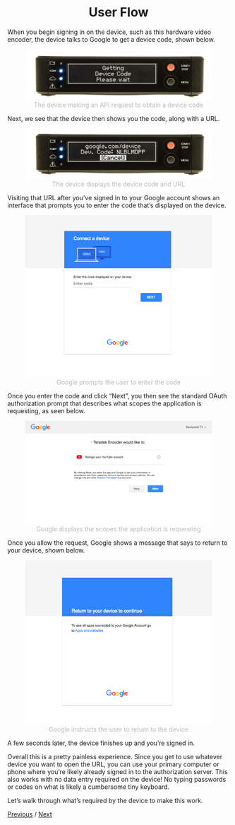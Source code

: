 <h1 align="center">User Flow</h1>

When you begin signing in on the device, such as this hardware video encoder, the device talks to Google to get a device code, shown below.

<p align="center"  style="width:100%">
    <figure align="center">
        <img src="./image1.jpeg" alt="">
        <figcaption style="font-size:14px;color:#bbb">The device making an API request to obtain a device code<figcaption>
    </figure>
</p>

Next, we see that the device then shows you the code, along with a URL.

<p align="center"  style="width:100%">
    <figure align="center">
        <img src="./image2.jpeg" alt="">
        <figcaption style="font-size:14px;color:#bbb">The device displays the device code and URL<figcaption>
    </figure>
</p>

Visiting that URL after you’ve signed in to your Google account shows an interface that prompts you to enter the code that’s displayed on the device.

<p align="center"  style="width:100%">
    <figure align="center">
        <img src="./image3.png" alt="">
        <figcaption style="font-size:14px;color:#bbb">Google prompts the user to enter the code<figcaption>
    </figure>
</p>

Once you enter the code and click “Next”, you then see the standard OAuth authorization prompt that describes what scopes the application is requesting, as seen below.

<p align="center"  style="width:100%">
    <figure align="center">
        <img src="./image4.png" alt="">
        <figcaption style="font-size:14px;color:#bbb">Google displays the scopes the application is requesting<figcaption>
    </figure>
</p>

Once you allow the request, Google shows a message that says to return to your device, shown below.

<p align="center"  style="width:100%">
    <figure align="center">
        <img src="./image5.png" alt="">
        <figcaption style="font-size:14px;color:#bbb">Google instructs the user to return to the device<figcaption>
    </figure>
</p>

A few seconds later, the device finishes up and you’re signed in.

Overall this is a pretty painless experience. Since you get to use whatever device you want to open the URL, you can use your primary computer or phone where you’re likely already signed in to the authorization server. This also works with no data entry required on the device! No typing passwords or codes on what is likely a cumbersome tiny keyboard.

Let’s walk through what’s required by the device to make this work.

[Previous](https:// "Previous")
/
[Next](https:// "Next")
